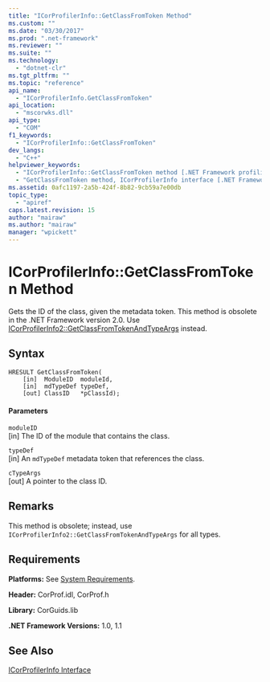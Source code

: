 ```yaml
---
title: "ICorProfilerInfo::GetClassFromToken Method"
ms.custom: ""
ms.date: "03/30/2017"
ms.prod: ".net-framework"
ms.reviewer: ""
ms.suite: ""
ms.technology: 
  - "dotnet-clr"
ms.tgt_pltfrm: ""
ms.topic: "reference"
api_name: 
  - "ICorProfilerInfo.GetClassFromToken"
api_location: 
  - "mscorwks.dll"
api_type: 
  - "COM"
f1_keywords: 
  - "ICorProfilerInfo::GetClassFromToken"
dev_langs: 
  - "C++"
helpviewer_keywords: 
  - "ICorProfilerInfo::GetClassFromToken method [.NET Framework profiling]"
  - "GetClassFromToken method, ICorProfilerInfo interface [.NET Framework profiling]"
ms.assetid: 0afc1197-2a5b-424f-8b82-9cb59a7e00db
topic_type: 
  - "apiref"
caps.latest.revision: 15
author: "mairaw"
ms.author: "mairaw"
manager: "wpickett"
---
```

# ICorProfilerInfo::GetClassFromToken Method
Gets the ID of the class, given the metadata token. This method is obsolete in the .NET Framework version 2.0. Use [ICorProfilerInfo2::GetClassFromTokenAndTypeArgs](../../../../docs/framework/unmanaged-api/profiling/icorprofilerinfo2-getclassfromtokenandtypeargs-method.md) instead.  
  
## Syntax  
  
```  
HRESULT GetClassFromToken(  
    [in]  ModuleID  moduleId,  
    [in]  mdTypeDef typeDef,  
    [out] ClassID   *pClassId);  
```  
  
#### Parameters  
 `moduleID`  
 [in] The ID of the module that contains the class.  
  
 `typeDef`  
 [in] An `mdTypeDef` metadata token that references the class.  
  
 `cTypeArgs`  
 [out] A pointer to the class ID.  
  
## Remarks  
 This method is obsolete; instead, use `ICorProfilerInfo2::GetClassFromTokenAndTypeArgs` for all types.  
  
## Requirements  
 **Platforms:** See [System Requirements](../../../../docs/framework/get-started/system-requirements.md).  
  
 **Header:** CorProf.idl, CorProf.h  
  
 **Library:** CorGuids.lib  
  
 **.NET Framework Versions:** 1.0, 1.1  
  
## See Also  
 [ICorProfilerInfo Interface](../../../../docs/framework/unmanaged-api/profiling/icorprofilerinfo-interface.md)
